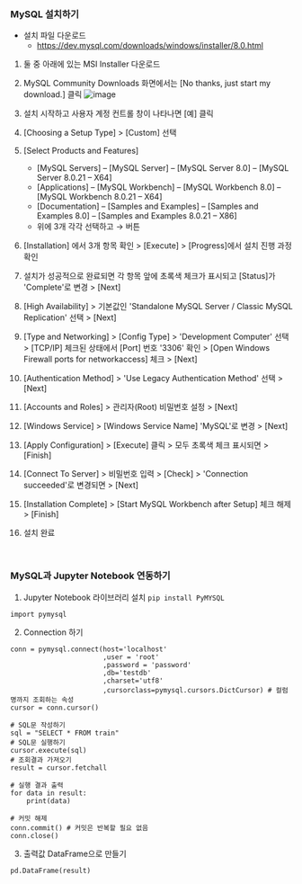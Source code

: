 ### MySQL 설치하기

- 설치 파일 다운로드
  - https://dev.mysql.com/downloads/windows/installer/8.0.html
 
1. 둘 중 아래에 있는 MSI Installer 다운로드
2. MySQL Community Downloads 화면에서는 [No thanks, just start my download.] 클릭
![image](https://github.com/user-attachments/assets/a8b06d7c-4f1b-46ba-bca8-3a861421c35e)
3. 설치 시작하고 사용자 계정 컨트롤 창이 나타나면 [예] 클릭
4. [Choosing a Setup Type] > [Custom] 선택
5. [Select Products and Features]
   - [MySQL Servers] – [MySQL Server] – [MySQL Server 8.0] – [MySQL Server 8.0.21 – X64]
   - [Applications] – [MySQL Workbench] – [MySQL Workbench 8.0] – [MySQL Workbench 8.0.21 – X64]
   - [Documentation] – [Samples and Examples] – [Samples and Examples 8.0] – [Samples and Examples 8.0.21 – X86]
   - 위에 3개 각각 선택하고 → 버튼
6. [Installation] 에서 3개 항목 확인 > [Execute] > [Progress]에서 설치 진행 과정 확인
7. 설치가 성공적으로 완료되면 각 항목 앞에 초록색 체크가 표시되고 [Status]가 'Complete'로 변경 > [Next]
8. [High Availability] > 기본값인 'Standalone MySQL Server / Classic MySQL Replication' 선택 > [Next]
9. [Type and Networking] > [Config Type] > 'Development Computer' 선택 > [TCP/IP] 체크된 상태에서 [Port] 번호 '3306' 확인 > [Open Windows Firewall ports for networkaccess] 체크 > [Next]
10. [Authentication Method] > 'Use Legacy Authentication Method' 선택 > [Next]
11. [Accounts and Roles] > 관리자(Root) 비밀번호 설정 > [Next]
12. [Windows Service] > [Windows Service Name] 'MySQL'로 변경 > [Next]
13. [Apply Configuration] > [Execute] 클릭 > 모두 초록색 체크 표시되면 > [Finish]
14. [Connect To Server] > 비밀번호 입력 > [Check] > 'Connection succeeded'로 변경되면 > [Next]
15. [Installation Complete] > [Start MySQL Workbench after Setup] 체크 해제 > [Finish]

16. 설치 완료

<br>

### MySQL과 Jupyter Notebook 연동하기

1. Jupyter Notebook 라이브러리 설치 `pip install PyMYSQL`

```
import pymysql
```

2. Connection 하기

```
conn = pymysql.connect(host='localhost'
                       ,user = 'root'
                       ,password = 'password'
                       ,db='testdb'
                       ,charset='utf8'
                       ,cursorclass=pymysql.cursors.DictCursor) # 컬럼명까지 조회하는 속성
cursor = conn.cursor()

# SQL문 작성하기
sql = "SELECT * FROM train"
# SQL문 실행하기
cursor.execute(sql)
# 조회결과 가져오기
result = cursor.fetchall

# 실행 결과 출력
for data in result:
    print(data)

# 커밋 해제
conn.commit() # 커밋은 반복할 필요 없음
conn.close()
```

3. 출력값 DataFrame으로 만들기

```
pd.DataFrame(result)
```
